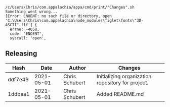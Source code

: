 ```
/c/Users/Chris/com.appalachia/appa/cmd/print/"Changes".sh
Something went wrong...
[Error: ENOENT: no such file or directory, open 'C:\Users\Chris\com.appalachia\node_modules\figlet\fonts\"3D-ASCII".flf'] {
  errno: -4058,
  code: 'ENOENT',
  syscall: 'open',
```
## Releasing
| Hash | Date | Author | Changes |
|------|------|--------|---------|
| ddf7e49 | 2021-05-01 | Chris Schubert | Initializing organization repository for project. |
| 1ddbaa1 | 2021-05-01 | Chris Schubert | Added README.md |
